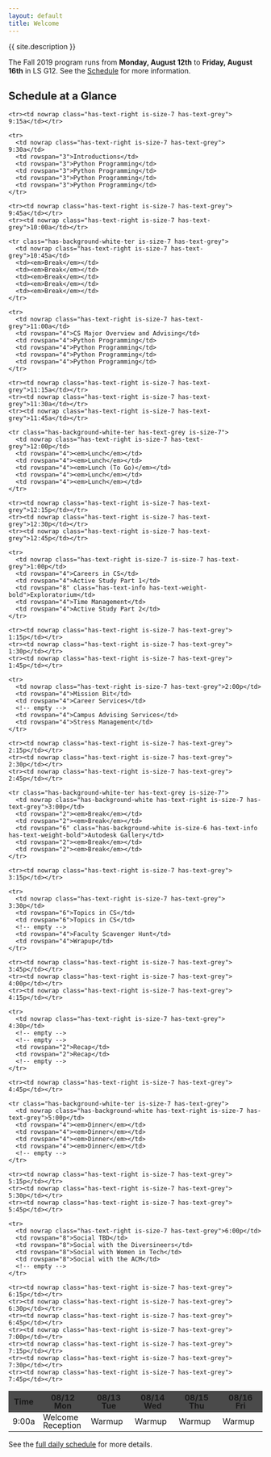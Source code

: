```yaml
---
layout: default
title: Welcome
---
```


{{ site.description }}

The Fall 2019 program runs from **Monday, August 12th** to **Friday, August 16th** in LS G12. See the [Schedule](schedule.html) for more information.

## Schedule at a Glance

<style>
table.glance {
  line-height: 1;
}

.content table.glance td,
.content table.glance th
{
  vertical-align: middle;
  text-align: center;
}

table.glance thead tr {
  background-color: #4a4a4a;
}

.content table.glance thead th {
  color: white;
  text-transform: uppercase;
  font-size: 0.75rem;
}
</style>

<table class="table is-bordered glance">

  <thead>
    <tr class="has-background-grey-dark">
      <th nowrap>Time</th>
      <th width="20%">08/12 Mon</th>
      <th width="20%">08/13 Tue</th>
      <th width="20%">08/14 Wed</th>
      <th width="20%">08/15 Thu</th>
      <th width="20%">08/16 Fri</th>
    </tr>
  </thead>

  <tbody>
    <tr>
      <td nowrap class="has-text-right is-size-7 has-text-grey"> 9:00a</td>
      <td rowspan="2">Welcome Reception</td>
      <td rowspan="2">Warmup</td>
      <td rowspan="2">Warmup</td>
      <td rowspan="2">Warmup</td>
      <td rowspan="2">Warmup</td>
    </tr>

    <tr><td nowrap class="has-text-right is-size-7 has-text-grey"> 9:15a</td></tr>

    <tr>
      <td nowrap class="has-text-right is-size-7 has-text-grey"> 9:30a</td>
      <td rowspan="3">Introductions</td>
      <td rowspan="3">Python Programming</td>
      <td rowspan="3">Python Programming</td>
      <td rowspan="3">Python Programming</td>
      <td rowspan="3">Python Programming</td>
    </tr>

    <tr><td nowrap class="has-text-right is-size-7 has-text-grey"> 9:45a</td></tr>
    <tr><td nowrap class="has-text-right is-size-7 has-text-grey">10:00a</td></tr>

    <tr class="has-background-white-ter is-size-7 has-text-grey">
      <td nowrap class="has-text-right is-size-7 has-text-grey">10:45a</td>
      <td><em>Break</em></td>
      <td><em>Break</em></td>
      <td><em>Break</em></td>
      <td><em>Break</em></td>
      <td><em>Break</em></td>
    </tr>

    <tr>
      <td nowrap class="has-text-right is-size-7 has-text-grey">11:00a</td>
      <td rowspan="4">CS Major Overview and Advising</td>
      <td rowspan="4">Python Programming</td>
      <td rowspan="4">Python Programming</td>
      <td rowspan="4">Python Programming</td>
      <td rowspan="4">Python Programming</td>
    </tr>

    <tr><td nowrap class="has-text-right is-size-7 has-text-grey">11:15a</td></tr>
    <tr><td nowrap class="has-text-right is-size-7 has-text-grey">11:30a</td></tr>
    <tr><td nowrap class="has-text-right is-size-7 has-text-grey">11:45a</td></tr>

    <tr class="has-background-white-ter has-text-grey is-size-7">
      <td nowrap class="has-text-right is-size-7 has-text-grey">12:00p</td>
      <td rowspan="4"><em>Lunch</em></td>
      <td rowspan="4"><em>Lunch</em></td>
      <td rowspan="4"><em>Lunch (To Go)</em></td>
      <td rowspan="4"><em>Lunch</em></td>
      <td rowspan="4"><em>Lunch</em></td>
    </tr>

    <tr><td nowrap class="has-text-right is-size-7 has-text-grey">12:15p</td></tr>
    <tr><td nowrap class="has-text-right is-size-7 has-text-grey">12:30p</td></tr>
    <tr><td nowrap class="has-text-right is-size-7 has-text-grey">12:45p</td></tr>

    <tr>
      <td nowrap class="has-text-right is-size-7 is-size-7 has-text-grey">1:00p</td>
      <td rowspan="4">Careers in CS</td>
      <td rowspan="4">Active Study Part 1</td>
      <td rowspan="8" class="has-text-info has-text-weight-bold">Exploratorium</td>
      <td rowspan="4">Time Management</td>
      <td rowspan="4">Active Study Part 2</td>
    </tr>

    <tr><td nowrap class="has-text-right is-size-7 has-text-grey"> 1:15p</td></tr>
    <tr><td nowrap class="has-text-right is-size-7 has-text-grey"> 1:30p</td></tr>
    <tr><td nowrap class="has-text-right is-size-7 has-text-grey"> 1:45p</td></tr>

    <tr>
      <td nowrap class="has-text-right is-size-7 has-text-grey">2:00p</td>
      <td rowspan="4">Mission Bit</td>
      <td rowspan="4">Career Services</td>
      <!-- empty -->
      <td rowspan="4">Campus Advising Services</td>
      <td rowspan="4">Stress Management</td>
    </tr>

    <tr><td nowrap class="has-text-right is-size-7 has-text-grey"> 2:15p</td></tr>
    <tr><td nowrap class="has-text-right is-size-7 has-text-grey"> 2:30p</td></tr>
    <tr><td nowrap class="has-text-right is-size-7 has-text-grey"> 2:45p</td></tr>

    <tr class="has-background-white-ter has-text-grey is-size-7">
      <td nowrap class="has-background-white has-text-right is-size-7 has-text-grey">3:00p</td>
      <td rowspan="2"><em>Break</em></td>
      <td rowspan="2"><em>Break</em></td>
      <td rowspan="6" class="has-background-white is-size-6 has-text-info has-text-weight-bold">Autodesk Gallery</td>
      <td rowspan="2"><em>Break</em></td>
      <td rowspan="2"><em>Break</em></td>
    </tr>

    <tr><td nowrap class="has-text-right is-size-7 has-text-grey"> 3:15p</td></tr>

    <tr>
      <td nowrap class="has-text-right is-size-7 has-text-grey"> 3:30p</td>
      <td rowspan="6">Topics in CS</td>
      <td rowspan="6">Topics in CS</td>
      <!-- empty -->
      <td rowspan="4">Faculty Scavenger Hunt</td>
      <td rowspan="4">Wrapup</td>
    </tr>

    <tr><td nowrap class="has-text-right is-size-7 has-text-grey"> 3:45p</td></tr>
    <tr><td nowrap class="has-text-right is-size-7 has-text-grey"> 4:00p</td></tr>
    <tr><td nowrap class="has-text-right is-size-7 has-text-grey"> 4:15p</td></tr>

    <tr>
      <td nowrap class="has-text-right is-size-7 has-text-grey"> 4:30p</td>
      <!-- empty -->
      <!-- empty -->
      <td rowspan="2">Recap</td>
      <td rowspan="2">Recap</td>
      <!-- empty -->
    </tr>

    <tr><td nowrap class="has-text-right is-size-7 has-text-grey"> 4:45p</td></tr>

    <tr class="has-background-white-ter is-size-7 has-text-grey">
      <td nowrap class="has-background-white has-text-right is-size-7 has-text-grey">5:00p</td>
      <td rowspan="4"><em>Dinner</em></td>
      <td rowspan="4"><em>Dinner</em></td>
      <td rowspan="4"><em>Dinner</em></td>
      <td rowspan="4"><em>Dinner</em></td>
      <!-- empty -->
    </tr>

    <tr><td nowrap class="has-text-right is-size-7 has-text-grey"> 5:15p</td></tr>
    <tr><td nowrap class="has-text-right is-size-7 has-text-grey"> 5:30p</td></tr>
    <tr><td nowrap class="has-text-right is-size-7 has-text-grey"> 5:45p</td></tr>

    <tr>
      <td nowrap class="has-text-right is-size-7 has-text-grey">6:00p</td>
      <td rowspan="8">Social TBD</td>
      <td rowspan="8">Social with the Diversineers</td>
      <td rowspan="8">Social with Women in Tech</td>
      <td rowspan="8">Social with the ACM</td>
      <!-- empty -->
    </tr>

    <tr><td nowrap class="has-text-right is-size-7 has-text-grey"> 6:15p</td></tr>
    <tr><td nowrap class="has-text-right is-size-7 has-text-grey"> 6:30p</td></tr>
    <tr><td nowrap class="has-text-right is-size-7 has-text-grey"> 6:45p</td></tr>
    <tr><td nowrap class="has-text-right is-size-7 has-text-grey"> 7:00p</td></tr>
    <tr><td nowrap class="has-text-right is-size-7 has-text-grey"> 7:15p</td></tr>
    <tr><td nowrap class="has-text-right is-size-7 has-text-grey"> 7:30p</td></tr>
    <tr><td nowrap class="has-text-right is-size-7 has-text-grey"> 7:45p</td></tr>
  </tbody>

</table>

See the [full daily schedule](schedule.html) for more details.
